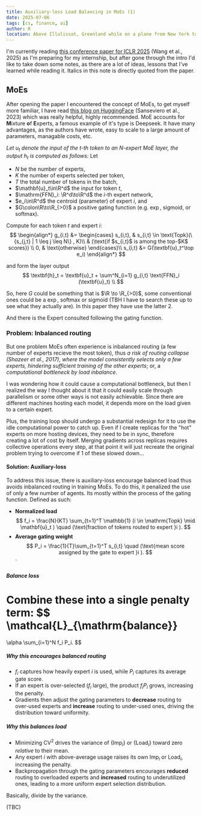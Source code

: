 ```yaml
---
title: Auxiliary-loss Load Balancing in MoEs (1)
date: 2025-07-06
tags: [cs, finance, ai]
author: R
location: Above Illulissat, Greenland while on a plane from New York to Hong Kong
---
```


I'm currently reading [this conference paper for ICLR 2025](https://arxiv.org/pdf/2408.15664) (Wang et al., 2025) as I'm preparing for my internship, but after gone through the intro I'd like to take down some notes, as there are a lot of ideas, lessons that I've learned while reading it. Italics in this note is directly quoted from the paper.

## MoEs
After opening the paper I encountered the concept of MoEs, to get myself more familiar, I have read [this blog on HuggingFace](https://huggingface.co/blog/moe) (Sanseviero et al., 2023) which was really helpful, highly recommended. MoE accounts for **M**ixture **o**f **E**xperts, a famous example of it's type is Deepseek. It have many advantages, as the authors have wrote, easy to scale to a large amount of parameters, managable costs, etc.

*Let $u_t$ denote the input of the $t$-th token to an $N$-expert MoE layer, the output $h_t$ is computed as follows:*
Let  
- $N$ be the number of experts,  
- $K$ the number of experts selected per token,  
- $T$ the total number of tokens in the batch,  
- $\mathbf{u}_t\in\R^d$ the input for token $t$,  
- $\mathrm{FFN}_i: \R^d\to\R^d$ the $i$-th expert network,  
- $e_i\in\R^d$ the centroid (parameter) of expert $i$, and  
- $G\colon\R\to\R_{>0}$ a positive gating function (e.g. $\exp$, $\mathrm{sigmoid}$, or $\mathrm{softmax}$).

Compute for each token $t$ and expert $i$:
$$
\begin{align*}
    g_{i,t} &= 
        \begin{cases}
        s_{i,t}, & s_{i,t} \in \text{Topk}(\{s_{j,t} | 1 \leq j \leq N\} , K)\\
                 &          (\text{if $s_{i,t}$ is among the top-$K$ scores})
        \\
        0, & \text{otherwise}
        \end{cases}\\
    s_{i,t} &= G(\textbf{u}_t^\top e_i)
\end{align*}
$$

and form the layer output
$$
\textbf{h}_t = \textbf{u}_t + \sum^N_{i=1} g_{i,t} \text{FFN}_i (\textbf{u}_t) \\
$$

So, here $G$ could be something that is $\R \to \R_{>0}$, some conventional ones could be a $\exp$, softmax or sigmoid (TBH I have to search these up to see what they actually are). In this paper they have use the latter 2.

And there is the Expert consulted following the gating function.

### Problem: Inbalanced routing
But one problem MoEs often experience is inbalanced routing (a few number of experts recieve the most token), thus *a risk of routing collapse (Shazeer et al., 2017), where the model consistently selects only a few experts, hindering sufficient training of the other experts*; or, a *computational bottleneck by load inbalance*.

I was wondering how it could cause a computational bottleneck, but then I realized the way I thought about it that it could easily scale through parallelism or some other ways is not easily achievable. Since there are different machines hosting each model, it depends more on the load given to a certain expert.

Plus, the training loop should undergo a substantial redesign for it to use the idle computational power to catch up. Even if I create replicas for the "hot" experts on more hosting devices, they need to be in sync, therefore creating a lot of cost by itself. Merging gradients across replicas requires collective operations every step, at that point it will just recreate the original problem trying to overcome if 1 of these slowed down...

#### Solution: Auxiliary-loss
To address this issue, there is auxiliary-loss encourage balanced load thus avoids inbalanced routing in training MoEs. To do this, it penalized the use of only a few number of agents. Its mostly within the process of the gating function. Defined as such:



- **Normalized load**  
  $$
    f_i = \frac{N}{KT} \sum_{t=1}^T \mathbb{1} (i \in \mathrm{Topk} \mid \mathbf{u}_t )
    \quad (\text{fraction of tokens routed to expert }i ).
  $$
- **Average gating weight**
  $$
    P_i = \frac{1}{T}\sum_{t=1}^T s_{i,t}
    \quad (\text{mean score assigned by the gate to expert }i ).
  $$
`
##### Balance loss

Combine these into a single penalty term:
$$
  \mathcal{L}_{\mathrm{balance}}
   = 
  \alpha \sum_{i=1}^N f_i P_i.
$$

##### Why this encourages balanced routing

- $f_i$ captures how heavily expert $i$ is used, while $P_i$ captures its average gate score.  
- If an expert is over-selected ($f_i$ large), the product $f_iP_i$ grows, increasing the penalty.  
- Gradients then adjust the gating parameters to **decrease** routing to over-used experts and **increase** routing to under-used ones, driving the distribution toward uniformity.

##### Why this balances load

- Minimizing $\mathrm{CV}^2$ drives the variance of $\{\mathrm{Imp}_i\}$ or $\{\mathrm{Load}_i\}$ toward zero *relative* to their mean.  
- Any expert $i$ with above-average usage raises its own $\mathrm{Imp}_i$ or $\mathrm{Load}_i$, increasing the penalty.  
- Backpropagation through the gating parameters encourages **reduced** routing to overloaded experts and **increased** routing to underutilized ones, leading to a more uniform expert selection distribution.  

Basically, divide by the variance.

(TBC)